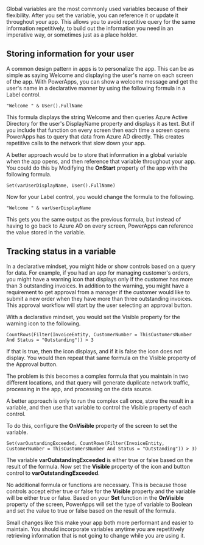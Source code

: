 Global variables are the most commonly used variables because of their
flexibility. After you set the variable, you can reference it or update
it throughout your app. This allows you to avoid repetitive query for
the same information repetitively, to build out the information you need
in an imperative way, or sometimes just as a place holder.

Storing information for your user
---------------------------------

A common design pattern in apps is to personalize the app. This can be
as simple as saying Welcome and displaying the user's name on each screen of the
app. With PowerApps, you can show a welcome message and get the user's
name in a declarative manner by using the following formula in a Label
control.

```
"Welcome " & User().FullName
```

This formula displays the string Welcome and then queries Azure Active
Directory for the user's DisplayName property and displays it as text.
But if you include that function on every screen then each time a screen
opens PowerApps has to query that data from Azure AD directly. This
creates repetitive calls to the network that slow down your app.

A better approach would be to store that information in a global
variable when the app opens, and then reference that variable
throughout your app. You could do this by Modifying the **OnStart**
property of the app with the following formula.

```
Set(varUserDisplayName, User().FullName)
```

Now for your Label control, you would change the formula to the following.

```
"Welcome " & varUserDisplayName
```

This gets you the same output as the previous formula, but instead of
having to go back to Azure AD on every screen, PowerApps can reference the
value stored in the variable.

Tracking status in a variable
-----------------------------

In a declarative mindset, you might hide or show controls based on a
query for data. For example, if you had an app for managing customer's
orders, you might have a warning icon that displays only if the customer
has more than 3 outstanding invoices. In addition to the warning, you
might have a requirement to get approval from a manager if the customer
would like to submit a new order when they have more than three
outstanding invoices. This approval workflow will start by the user
selecting an approval button.

With a declarative mindset, you would set the Visible property for the
warning icon to the following.

```
CountRows(Filter(InvoiceEntity, CustomerNumber = ThisCustomersNumber And Status = "Outstanding")) > 3
```

If that is true, then the icon displays, and if it is false the icon does not
display. You would then repeat that same formula on the Visible property of
the Approval button.

The problem is this becomes a complex formula that you maintain in two
different locations, and that query will generate duplicate network
traffic, processing in the app, and processing on the data source.

A better approach is only to run the complex call once, store the result
in a variable, and then use that variable to control the Visible
property of each control.

To do this, configure the **OnVisible** property of the screen to set
the variable.

```
Set(varOustandingExceeded, CountRows(Filter(InvoiceEntity, CustomerNumber = ThisCustomersNumber And Status = "Outstanding")) > 3)
```

The variable **varOutstandingExceeded** is either true or false based on
the result of the formula. Now set the **Visible** property of the icon and
button control to **varOutstandingExceeded**.

No additional formula or functions are necessary. This is because those
controls accept either true or false for the **Visible** property and the
variable will be either true or false. Based on your **Set** function in the
**OnVisible** property of the screen, PowerApps will set the type of
variable to Boolean and set the value to true or false based on the
result of the formula.

Small changes like this make your app both more performant and easier to
maintain. You should incorporate variables anytime you are repetitively
retrieving information that is not going to change while you are using
it.
